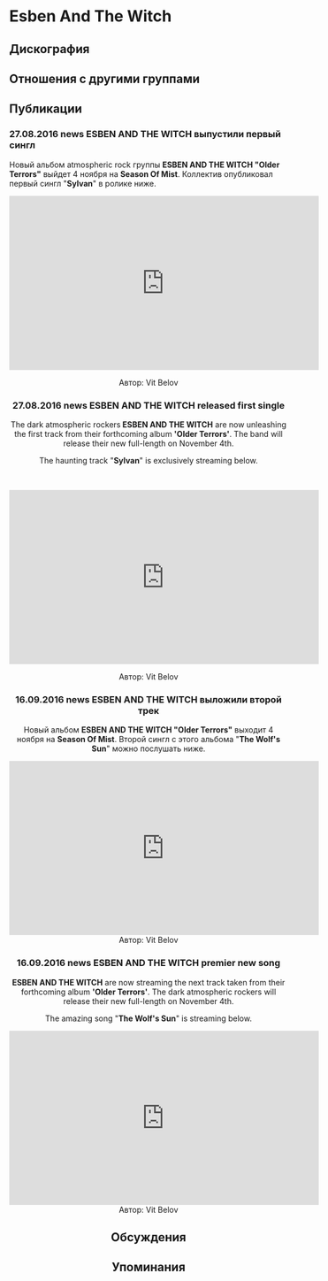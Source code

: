 # Esben And The Witch



## Дискография


## Отношения с другими группами


## Публикации

### 27.08.2016 news ESBEN AND THE WITCH выпустили первый сингл

<p>Новый альбом atmospheric rock группы <strong>ESBEN AND THE WITCH "Older Terrors"</strong> выйдет 4 ноября на <strong>Season Of Mist</strong>. Коллектив опубликовал первый сингл "<strong>Sylvan</strong>" в ролике ниже.</p><p><center><iframe width="560" height="315" src="https://www.youtube.com/embed/Aa0jVxNcg8Q" frameborder="0" allowfullscreen></iframe></p>
Автор: Vit Belov

### 27.08.2016 news ESBEN AND THE WITCH released first single

<p>The dark atmospheric rockers<strong> ESBEN AND THE WITCH</strong> are now unleashing the first track from their forthcoming album <strong>'Older Terrors'</strong>. The band will release their new full-length on November 4th.</p><p>The haunting track "<strong>Sylvan</strong>" is exclusively streaming below.</p><p>&nbsp;<center><iframe width="560" height="315" src="https://www.youtube.com/embed/Aa0jVxNcg8Q" frameborder="0" allowfullscreen></iframe></p>
Автор: Vit Belov

### 16.09.2016 news ESBEN AND THE WITCH выложили второй трек

<p>Новый альбом <strong>ESBEN AND THE WITCH "Older Terrors"</strong> выходит 4 ноября на <strong>Season Of Mist</strong>. Второй сингл с этого альбома "<strong>The Wolf's Sun</strong>" можно послушать ниже.</p><p><center><iframe width="560" height="315" src="https://www.youtube.com/embed/HRBlcefrWbs" frameborder="0" allowfullscreen></iframe>
Автор: Vit Belov

### 16.09.2016 news ESBEN AND THE WITCH premier new song

<p><strong>ESBEN AND THE WITCH</strong> are now streaming the next track taken from their forthcoming album <strong>'Older Terrors'</strong>. The dark atmospheric rockers will release their new full-length on November 4th.</p><p>The amazing song "<strong>The Wolf's Sun</strong>" is streaming below.</p><p><center><iframe width="560" height="315" src="https://www.youtube.com/embed/HRBlcefrWbs" frameborder="0" allowfullscreen></iframe>
Автор: Vit Belov


## Обсуждения


## Упоминания

